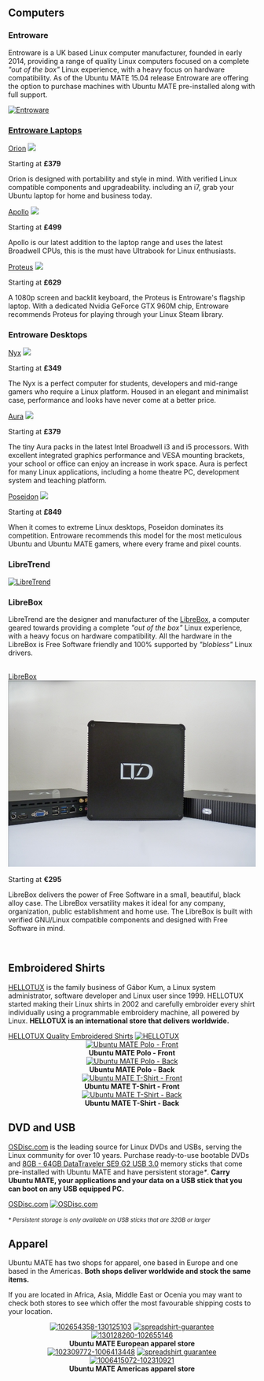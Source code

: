 <!-- 
.. title: Ubuntu MATE Boutique
.. slug: index
.. date: 2015-06-04 23:01:09 UTC
.. tags: Ubuntu,MATE,Shop,Store,Boutique
.. link: 
.. description: 
.. type: text
-->

## Computers

### Entroware

Entroware is a UK based Linux computer manufacturer, founded in early 2014,
providing a range of quality Linux computers focused on a complete
*"out of the box"* Linux experience, with a heavy focus on hardware
compatibility. As of the Ubuntu MATE 15.04 release Entroware are offering
the option to purchase machines with Ubuntu MATE pre-installed along with
full support.

<div class="row">
  <div class="col-lg-12">
    <div class="well bs-component">
    <a href="https://entroware.com"><img class="centered" src="/assets/img/sponsors/entroware.png" alt="Entroware" /$
    </div>
  </div>
</div>

### Entroware Laptops

<div class="row">
  <div class="col-lg-4">
    <div class="bs-component">
      <div class="list-group">
        <a class="list-group-item active" href="https://www.entroware.com/store/orion">Orion</a>
        <a class="list-group-item" href="https://www.entroware.com/store/orion"><img class="centered" src="https://www.entroware.com/store/image/cache/data/entroware/products/orion/1000/orion_front-500x500.jpg" /></a>
	    <p class="list-group-item">Starting at <b>£379</b></p>
        <p class="list-group-item">Orion is designed with portability and style in
        mind. With verified Linux compatible components and upgradeability.
        including an i7, grab your Ubuntu laptop for home and business today.</p>
      </div>
    </div>
  </div>
  <div class="col-lg-4">
    <div class="bs-component">
      <div class="list-group">
        <a class="list-group-item active" href="https://www.entroware.com/store/apollo">Apollo</a>
        <a class="list-group-item" href="https://www.entroware.com/store/apollo"><img class="centered" src="https://www.entroware.com/store/image/cache/data/entroware/products/apollo/1000/apollo_front_mate-500x500.jpg" /></a>
	    <p class="list-group-item">Starting at <b>£499</b></p>
        <p class="list-group-item">Apollo is our latest addition to the laptop range and uses the latest
        Broadwell CPUs, this is the must have Ultrabook for Linux enthusiasts.</p>
      </div>
    </div>
  </div>
  <div class="col-lg-4">
    <div class="bs-component">
      <div class="list-group">
        <a class="list-group-item active" href="https://www.entroware.com/store/proteus">Proteus</a>
        <a class="list-group-item" href="https://www.entroware.com/store/proteus"><img class="centered" src="https://www.entroware.com/store/image/cache/data/entroware/products/proteus/1000/proteus_open-500x500.jpg" /></a>
	    <p class="list-group-item">Starting at <b>£629</b></p>
        <p class="list-group-item">A 1080p screen and backlit keyboard, the Proteus is Entroware's flagship laptop.
        With a dedicated Nvidia GeForce GTX 960M chip, Entroware recommends Proteus for playing through your
        Linux Steam library.</p>
      </div>
    </div>
  </div>
</div>

### Entroware Desktops

<div class="row">
  <div class="col-lg-4">
    <div class="bs-component">
      <div class="list-group">
        <a class="list-group-item active" href="https://www.entroware.com/store/nyx">Nyx</a>
        <a class="list-group-item" href="https://www.entroware.com/store/nyx"><img class="centered" src="https://www.entroware.com/store/image/cache/data/entroware/products/nyx/2000/nyx-500x500.jpg" /></a>
	    <p class="list-group-item">Starting at <b>£349</b></p>
        <p class="list-group-item">The Nyx is a perfect computer for students, developers
        and mid-range gamers who require a Linux platform. Housed in an elegant and
        minimalist case, performance and looks have never come at a better price.</p>
      </div>
    </div>
  </div>
  <div class="col-lg-4">
    <div class="bs-component">
      <div class="list-group">
        <a class="list-group-item active" href="https://www.entroware.com/store/aura">Aura</a>
        <a class="list-group-item" href="https://www.entroware.com/store/aura"><img class="centered" src="https://www.entroware.com/store/image/cache/data/entroware/products/aura/1000/aura-500x500.jpg" /></a>
	    <p class="list-group-item">Starting at <b>£379</b></p>
        <p class="list-group-item">The tiny Aura packs in the latest Intel Broadwell i3 and i5 processors. With
        excellent integrated graphics performance and VESA mounting brackets, your school or office can
        enjoy an increase in work space. Aura is perfect for many Linux applications, including a home theatre
        PC, development system and teaching platform.</p>
      </div>
    </div>
  </div>
  <div class="col-lg-4">
    <div class="bs-component">
      <div class="list-group">
        <a class="list-group-item active" href="https://www.entroware.com/store/poseidon">Poseidon</a>
        <a class="list-group-item" href="https://www.entroware.com/store/poseidon"><img class="centered" src="https://www.entroware.com/store/image/cache/data/entroware/products/poseidon/2000/poseidon-500x500.jpg"></a>
	    <p class="list-group-item">Starting at <b>£849</b></p>
        <p class="list-group-item">When it comes to extreme Linux desktops, Poseidon dominates its
        competition. Entroware recommends this model for the most meticulous Ubuntu and Ubuntu MATE gamers,
        where every frame and pixel counts.</p>
      </div>
    </div>
  </div>
</div>

### LibreTrend

<div class="row">
  <div class="col-lg-12">
    <div class="well bs-component">
    <a href="https://www.libretrend.com/en/"><img class="centered" src="/assets/img/sponsors/libretrend-black.png" alt="LibreTrend" /></a>
    </div>
  </div>
</div>

### LibreBox

LibreTrend are the designer and manufacturer of the [LibreBox](http://www.libretrend.com/en/hardware),
a computer geared towards providing a complete *"out of the box"* Linux
experience, with a heavy focus on hardware compatibility. All the hardware in
the LibreBox is Free Software friendly and 100% supported by *"blobless"* Linux drivers.

<div class="row">
  <div class="col-lg-3">
    <div class="bs-component">
	&nbsp;
    </div>
  </div>
  <div class="col-lg-6">
    <div class="bs-component">
      <div class="list-group">
        <a class="list-group-item active" href="http://www.libretrend.com/en/store/librebox">LibreBox</a>
        <a class="list-group-item" href="http://www.libretrend.com/en/store/librebox"><img class="centered" src="/gallery/libretrend/LB_TripleBox_0.jpg" /></a>
	    <p class="list-group-item">Starting at <b>&euro;295</b></p>
        <p class="list-group-item">LibreBox delivers the power of Free Software in a small, beautiful,
        black alloy case. The LibreBox versatility makes it ideal for any company, organization, public
        establishment and home use. The LibreBox is built with verified GNU/Linux compatible components
        and designed with Free Software in mind.</p>
      </div>
    </div>
  </div>
  <div class="col-lg-3">
    <div class="bs-component">
	&nbsp;
    </div>
  </div>
</div>

## Embroidered Shirts

[HELLOTUX](https://www.hellotux.com/) is the family business of Gábor Kum, 
a Linux system administrator, software developer and Linux user since 1999.
HELLOTUX started making their Linux shirts in 2002 and carefully embroider
every shirt individually using a programmable embroidery machine, all powered
by Linux. **HELLOTUX is an international store that delivers worldwide.**

<div class="row">
  <div class="col-lg-12">
    <div class="bs-component">
      <div class="list-group">
        <a class="list-group-item active" href="https://www.hellotux.com/">HELLOTUX Quality Embroidered Shirts</a>
        <a class="list-group-item" href="https://www.hellotux.com/ubuntu-mate"><img class="centered" src="/assets/img/sponsors/hellotux.png" alt="HELLOTUX" /></a>
      </div>
    </div>
  </div>
</div>

<div class="row">
  <div class="col-lg-3">
    <div class="bs-component" align="center">
        <a href="https://www.hellotux.com/ubuntu-mate"><img class="centered" src="/assets/img/sponsors/ubuntu-mate-polo-kiwi-front.jpg" alt="Ubuntu MATE Polo - Front" /></a>
        <br />
        <b>Ubuntu MATE Polo - Front</b>
    </div>
  </div>
  <div class="col-lg-3">
    <div class="bs-component" align="center">
        <a href="https://www.hellotux.com/ubuntu-mate"><img class="centered" src="/assets/img/sponsors/ubuntu-mate-polo-kiwi-back.jpg" alt="Ubuntu MATE Polo - Back" /></a>
        <br />
        <b>Ubuntu MATE Polo - Back</b>
    </div>
  </div>
  <div class="col-lg-3">
    <div class="bs-component" align="center">
        <a href="https://www.hellotux.com/ubuntu-mate"><img class="centered" src="/assets/img/sponsors/ubuntu-mate-t-white-front.jpg" alt="Ubuntu MATE T-Shirt - Front" /></a>
        <br />
        <b>Ubuntu MATE T-Shirt - Front</b>
    </div>
  </div>
  <div class="col-lg-3">
    <div class="bs-component" align="center">
        <a href="https://www.hellotux.com/ubuntu-mate"><img class="centered" src="/assets/img/sponsors/ubuntu-mate-t-white-back.jpg" alt="Ubuntu MATE T-Shirt - Back" /></a>
        <br />
        <b>Ubuntu MATE T-Shirt - Back</b>
    </div>
  </div>
</div>

## DVD and USB

[OSDisc.com](https://www.osdisc.com/products/ubuntumate?affiliate=ubuntumate)
is the leading source for Linux DVDs and USBs, serving the Linux community
for over 10 years. Purchase ready-to-use bootable DVDs and
[8GB - 64GB DataTraveler SE9 G2 USB 3.0](http://www.kingston.com/en/usb/personal_business#dtse9g2)
memory sticks that come pre-installed with Ubuntu MATE and have persistent storage<i>*</i>.
<b>Carry Ubuntu MATE, your applications and your data on a USB stick that you can boot
on any USB equipped PC.</b>

<div class="row">
  <div class="col-lg-12">
    <div class="bs-component">
      <div class="list-group">
        <a class="list-group-item active" href="https://www.osdisc.com/">OSDisc.com</a>
        <a class="list-group-item" href="https://www.osdisc.com/products/ubuntumate?affiliate=ubuntumate">
        <img class="centered" src="/assets/img/sponsors/osdisc.png" alt="OSDisc.com" /></a>
      </div>
    </div>
  </div>
</div>

<small><i>* Persistent storage is only available on USB sticks that are 32GB or larger</i></small>

## Apparel

Ubuntu MATE has two shops for apparel, one based in Europe and one based in the
Americas. <b>Both shops deliver worldwide and stock the same items.</b>

If you are located in Africa, Asia, Middle East or Ocenia you may want to check
both stores to see which offer the most favourable shipping costs to your
location.

<div class="row">
  <div class="col-lg-6">
    <div class="well bs-component" align="center">
    <a href="https://shop.spreadshirt.co.uk/ubuntu-mate/"><img src="/assets/img/apparel/white-t-shirt.png" alt="102654358-130125103"/></a>
    <a href="https://www.spreadshirt.co.uk/spreadshirt-guarantee-C4070" onclick="window.open(this.href,'','height=520,width=640,scrollbars=yes'); return false;"><img src="/assets/img/sponsors/spreadshirt-guarantee.png" alt="spreadshirt-guarantee" /></a>
    <a href="https://shop.spreadshirt.co.uk/ubuntu-mate/"><img src="/assets/img/apparel/white-mug.png" alt="130128260-102655146"/></a>
    <br />
    <b>Ubuntu MATE European apparel store</b>
    </div>
  </div>
  <div class="col-lg-6">
    <div class="well bs-component" align="center">
    <a href="https://shop.spreadshirt.com/ubuntu-mate/"><img src="/assets/img/apparel/white-t-shirt.png" alt="102309772-1006413448"/></a>
    <a href="https://www.spreadshirt.com/spreadshirt-guarantee-C3570" onclick="window.open(this.href,'','height=500,width=640,scrollbars=yes'); return false;"><img src="/assets/img/sponsors/spreadshirt-guarantee.png" alt="spreadshirt guarantee" /></a>
    <a href="https://shop.spreadshirt.com/ubuntu-mate/"><img src="/assets/img/apparel/white-mug.png" alt="1006415072-102310921" /></a>
    <br />
    <b>Ubuntu MATE Americas apparel store</b>
    </div>
  </div>
</div>
